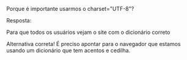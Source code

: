 Porque é importante usarmos o charset="UTF-8"?

Resposta:

Para que todos os usuários vejam o site com o dicionário correto


Alternativa correta! É preciso apontar para o navegador que estamos usando um dicionário que tem acentos e cedilha.